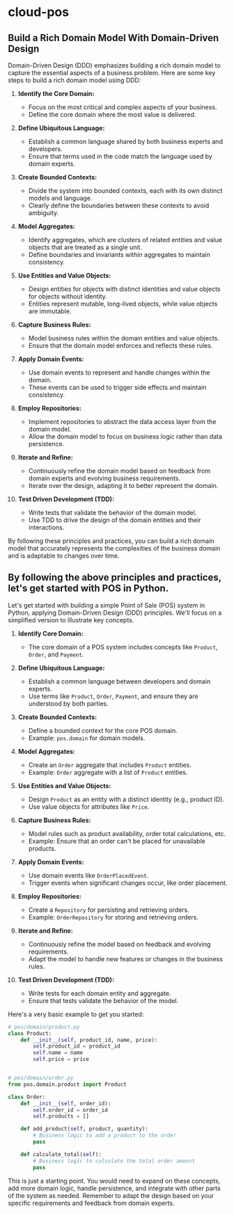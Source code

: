 # cloud-pos
## Build a Rich Domain Model With Domain-Driven Design

Domain-Driven Design (DDD) emphasizes building a rich domain model to capture the essential aspects of a business problem. Here are some key steps to build a rich domain model using DDD:

1. **Identify the Core Domain:**
   - Focus on the most critical and complex aspects of your business.
   - Define the core domain where the most value is delivered.

2. **Define Ubiquitous Language:**
   - Establish a common language shared by both business experts and developers.
   - Ensure that terms used in the code match the language used by domain experts.

3. **Create Bounded Contexts:**
   - Divide the system into bounded contexts, each with its own distinct models and language.
   - Clearly define the boundaries between these contexts to avoid ambiguity.

4. **Model Aggregates:**
   - Identify aggregates, which are clusters of related entities and value objects that are treated as a single unit.
   - Define boundaries and invariants within aggregates to maintain consistency.

5. **Use Entities and Value Objects:**
   - Design entities for objects with distinct identities and value objects for objects without identity.
   - Entities represent mutable, long-lived objects, while value objects are immutable.

6. **Capture Business Rules:**
   - Model business rules within the domain entities and value objects.
   - Ensure that the domain model enforces and reflects these rules.

7. **Apply Domain Events:**
   - Use domain events to represent and handle changes within the domain.
   - These events can be used to trigger side effects and maintain consistency.

8. **Employ Repositories:**
   - Implement repositories to abstract the data access layer from the domain model.
   - Allow the domain model to focus on business logic rather than data persistence.

9. **Iterate and Refine:**
   - Continuously refine the domain model based on feedback from domain experts and evolving business requirements.
   - Iterate over the design, adapting it to better represent the domain.

10. **Test Driven Development (TDD):**
    - Write tests that validate the behavior of the domain model.
    - Use TDD to drive the design of the domain entities and their interactions.

By following these principles and practices, you can build a rich domain model that accurately represents the complexities of the business domain and is adaptable to changes over time.


## By following the above principles and practices, let's get started with POS in Python.
Let's get started with building a simple Point of Sale (POS) system in Python, applying Domain-Driven Design (DDD) principles. We'll focus on a simplified version to illustrate key concepts.

1. **Identify Core Domain:**
   - The core domain of a POS system includes concepts like `Product`, `Order`, and `Payment`.

2. **Define Ubiquitous Language:**
   - Establish a common language between developers and domain experts.
   - Use terms like `Product`, `Order`, `Payment`, and ensure they are understood by both parties.

3. **Create Bounded Contexts:**
   - Define a bounded context for the core POS domain.
   - Example: `pos.domain` for domain models.

4. **Model Aggregates:**
   - Create an `Order` aggregate that includes `Product` entities.
   - Example: `Order` aggregate with a list of `Product` entities.

5. **Use Entities and Value Objects:**
   - Design `Product` as an entity with a distinct identity (e.g., product ID).
   - Use value objects for attributes like `Price`.

6. **Capture Business Rules:**
   - Model rules such as product availability, order total calculations, etc.
   - Example: Ensure that an order can't be placed for unavailable products.

7. **Apply Domain Events:**
   - Use domain events like `OrderPlacedEvent`.
   - Trigger events when significant changes occur, like order placement.

8. **Employ Repositories:**
   - Create a `Repository` for persisting and retrieving orders.
   - Example: `OrderRepository` for storing and retrieving orders.

9. **Iterate and Refine:**
   - Continuously refine the model based on feedback and evolving requirements.
   - Adapt the model to handle new features or changes in the business rules.

10. **Test Driven Development (TDD):**
    - Write tests for each domain entity and aggregate.
    - Ensure that tests validate the behavior of the model.

Here's a very basic example to get you started:

```python
# pos/domain/product.py
class Product:
    def __init__(self, product_id, name, price):
        self.product_id = product_id
        self.name = name
        self.price = price


# pos/domain/order.py
from pos.domain.product import Product

class Order:
    def __init__(self, order_id):
        self.order_id = order_id
        self.products = []

    def add_product(self, product, quantity):
        # Business logic to add a product to the order
        pass

    def calculate_total(self):
        # Business logic to calculate the total order amount
        pass
```

This is just a starting point. You would need to expand on these concepts, add more domain logic, handle persistence, and integrate with other parts of the system as needed. Remember to adapt the design based on your specific requirements and feedback from domain experts.
